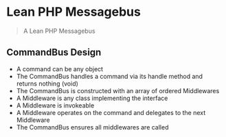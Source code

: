 # Lean PHP Messagebus #

> A Lean PHP Messagebus

## CommandBus Design

- A command can be any object
- The CommandBus handles a command via its handle method and returns nothing (void)
- The CommandBus is constructed with an array of ordered Middlewares
- A Middleware is any class implementing the interface
- A Middleware is invokeable
- A Middleware operates on the command and delegates to the next Middleware
- The CommandBus ensures all middlewares are called
